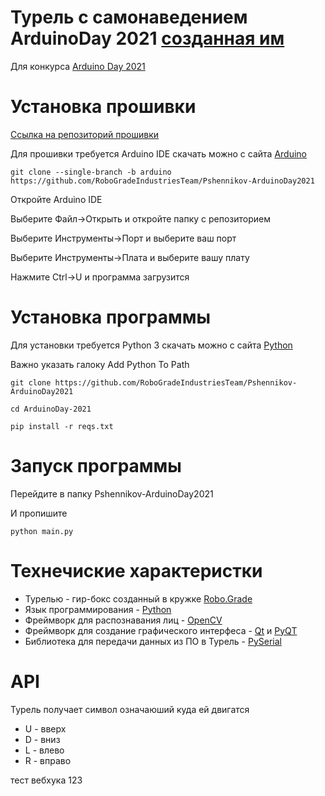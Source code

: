 # Турель с самонаведением ArduinoDay 2021 [созданная им](https://github.com/TheEnderOfficial)

Для конкурса [Arduino Day 2021](https://vk.com/arduinday2021_rostov_on_don)


# Установка прошивки
[Ссылка на репозиторий прошивки](https://github.com/RoboGradeIndustriesTeam/Pshennikov-ArduinoDay2021/tree/arduino)

Для прошивки требуется Arduino IDE скачать можно с сайта [Arduino](https://arduino.cc)
```
git clone --single-branch -b arduino https://github.com/RoboGradeIndustriesTeam/Pshennikov-ArduinoDay2021
```
Откройте Arduino IDE

Выберите Файл->Открыть и откройте папку с репозиторием

Выберите Инструменты->Порт и выберите ваш порт

Выберите Инструменты->Плата и выберите вашу плату

Нажмите Ctrl->U и программа загрузится


# Установка программы
Для установки требуется Python 3 скачать можно с сайта [Python](https://python.org)

Важно указать галоку Add Python To Path
```
git clone https://github.com/RoboGradeIndustriesTeam/Pshennikov-ArduinoDay2021
```
```
cd ArduinoDay-2021
```
```
pip install -r reqs.txt
```

# Запуск программы
Перейдите в папку Pshennikov-ArduinoDay2021

И пропишите
```
python main.py
```

# Технечиские характеристки
+ Турелью - гир-бокс созданный в кружке [Robo.Grade](https://robograde.ru/)
+ Язык программирования - [Python](https://python.org/)
+ Фреймворк для распознавания лиц - [OpenCV](https://opencv.org/)
+ Фреймворк для создание графического интерфеса - [Qt](https://qt.io) и [PyQT](https://ru.wikipedia.org/wiki/PyQt)
+ Библиотека для передачи данных из ПО в Турель - [PySerial](https://pypi.org/project/pyserial/)


# API
Турель получает символ означаюший куда ей двигатся
+ U - вверх
+ D - вниз
+ L - влево
+ R - вправо

тест вебхука 123
